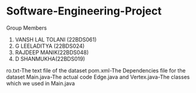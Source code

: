 # Software-Engineering-Project

Group Members
1. VANSH LAL TOLANI (22BDS061)
2. G LEELADITYA (22BDS024)
3. RAJDEEP MANIK(22BDS048)
4. D SHANMUKHA(22BDS019)

ro.txt-The text file of the dataset
pom.xml-The Dependencies file for the dataset
Main.java-The actual code
Edge.java and Vertex.java-The classes which we used in Main.java
